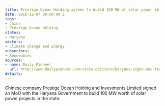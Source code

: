 ```yaml
---
title: Prestige Ocean Holding agrees to build 100 MW of solar power in Haryana
date: 2016-12-07 00:00:00 Z
tags:
- China
- Prestige Ocean Holding
states:
- Haryana
sectors:
- Climate Change and Energy
subsectors:
- Renewables
sources:
- name: Daily Pioneer
  url: http://www.dailypioneer.com/state-editions/haryana-signs-mou-for-setting-up-of-100-mw-solar-power-projects.html
details: 
---
```


Chinese company Prestige Ocean Holding and Investments Limited signed an MoU with the Haryana Government to build 100 MW worth of solar power projects in the state.

